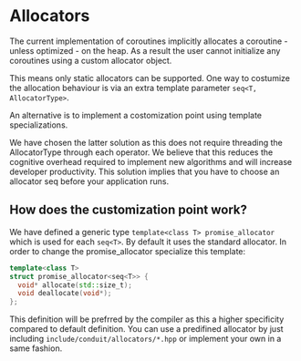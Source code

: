 # Allocators 

The current implementation of coroutines implicitly allocates a coroutine - unless optimized - on the heap.
As a result the user cannot initialize any coroutines using a custom allocator object.

This means only static allocators can be supported.
One way to costumize the allocation behaviour is via an extra template parameter `seq<T, AllocatorType>`.

An alternative is to implement a costomization point using template specializations.

We have chosen the latter solution as this does not require threading the AllocatorType through each operator.
We believe that this reduces the cognitive overhead required to implement new algorithms and will increase developer productivity.
This solution implies that you have to choose an allocator seq<T> before your application runs.

## How does the customization point work?

We have defined a generic type `template<class T> promise_allocator` which is used for each `seq<T>`.
By default it uses the standard allocator. 
In order to change the promise_allocator specialize this template:

```c++
template<class T>
struct promise_allocator<seq<T>> {
  void* allocate(std::size_t);
  void deallocate(void*);
};
```

This definition will be prefrred by the compiler as this a higher specificity compared to default definition.
You can use a predifined allocator by just including `include/conduit/allocators/*.hpp` or implement your own in a same fashion.
